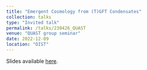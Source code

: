 ```yaml
---
title: "Emergent Cosmology from (T)GFT Condensates"
collection: talks
type: "Invited talk"
permalink: /talks/230426_QUAST
venue: "QUAST group seminar"
date: 2022-12-09
location: "OIST"
---
```


Slides available [here](http://marchetti-luca.github.io/files/220920_OIST_slides.pdf).
